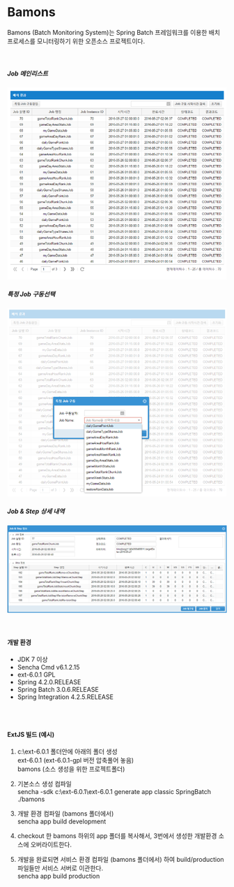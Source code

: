 # Bamons

Bamons (Batch Monitoring System)는 Spring Batch 프레임워크를 이용한 배치 프로세스를 모니터링하기 위한 오픈소스 프로젝트이다.
<br><br><br>
##### Job 메인리스트
![Bamons](./document/image/bamons-1.png)
##### 특정 Job 구동선택
![Bamons](./document/image/bamons-2.png)
##### Job & Step 상세 내역
![Bamons](./document/image/bamons-3.png)
<br><br><br>
#### 개발 환경
* JDK 7 이상
* Sencha Cmd v6.1.2.15
* ext-6.0.1 GPL
* Spring 4.2.0.RELEASE
* Spring Batch 3.0.6.RELEASE
* Spring Integration 4.2.5.RELEASE

<br><br>
#### ExtJS 빌드 (예시)
1. c:\ext-6.0.1 폴더안에 아래의 폴더 생성
    <br> ext-6.0.1    (ext-6.0.1-gpl 버전 압축풀어 놓음)
    <br> bamons       (소스 생성을 위한 프로젝트폴더)

2. 기본소스 생성 컴파일<br>
   sencha -sdk c:\ext-6.0.1\ext-6.0.1 generate app classic SpringBatch ./bamons

3. 개발 환경 컴파일 (bamons 폴더에서)<br>
   sencha app build development

4. checkout 한 bamons 하위의 app 폴더를 복사해서, 3번에서 생성한 개발환경 소스에 오버라이트한다.<br>

5. 개발을 완료되면 서비스 환경 컴파일 (bamons 폴더에서) 하여 build/production 파일들만 서비스 서버로 이관한다.<br>
   sencha app build production
